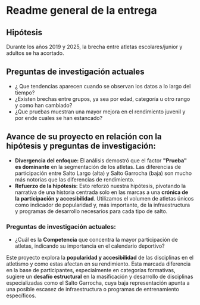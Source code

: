 # Readme general de la entrega
## Hipótesis
Durante los años 2019 y 2025, la brecha entre atletas escolares/junior y adultos se ha acortado.
## Preguntas de investigación actuales
- ¿ Que tendencias aparecen cuando se observan los datos a lo largo del tiempo?
- ¿Existen brechas entre grupos, ya sea por edad, categoría u otro rango y como han cambiado?
- ¿Que pruebas muestran una mayor mejora en el rendimiento juvenil y por ende cuales se han estancado?
## Avance de su proyecto en relación con la hipótesis y preguntas de investigación:

* **Divergencia del enfoque:** El análisis demostró que el factor **"Prueba" es dominante** en la segmentación de los atletas. Las diferencias de participación entre Salto Largo (alta) y Salto Garrocha (baja) son mucho más notorias que las diferencias de rendimiento.
* **Refuerzo de la hipótesis:** Esto reforzó nuestra hipótesis, pivotando la narrativa de una historia centrada solo en las marcas a una **crónica de la participación y accesibilidad**. Utilizamos el volumen de atletas únicos como indicador de popularidad y, más importante, de la infraestructura y programas de desarrollo necesarios para cada tipo de salto.


### Preguntas de investigación actuales:

* ¿Cuál es la **Competencia** que concentra la mayor participación de atletas, indicando su importancia en el calendario deportivo?


Este proyecto explora la **popularidad y accesibilidad** de las disciplinas en el atletismo y como estas afectan en su rendimiento.  Esta marcada diferencia en la base de participantes, especialmente en categorías formativas, sugiere un **desafío estructural** en la masificación y desarrollo de disciplinas especializadas como el Salto Garrocha, cuya baja representación apunta a una posible escasez de infraestructura o programas de entrenamiento específicos.
